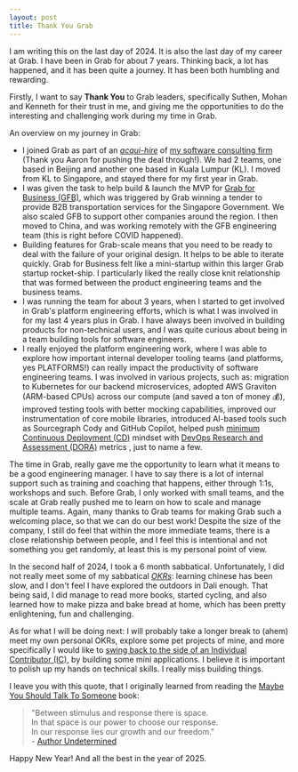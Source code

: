 ```yaml
---
layout: post
title: Thank You Grab
---
```

I am writing this on the last day of 2024. It is also the last day of my career at Grab. I have been in Grab for about 7 years. Thinking back, a lot has happened, and it has been quite a journey. It has been both humbling and rewarding.

Firstly, I want to say **Thank You** to Grab leaders, specifically Suthen, Mohan and Kenneth for their trust in me, and giving me the opportunities to do the interesting and challenging work during my time in Grab.

An overview on my journey in Grab:
 - I joined Grab as part of an [_acqui-hire_](https://en.wikipedia.org/wiki/Acqui-hiring) of [my software consulting firm](http://infinite-code.com/) (Thank you Aaron for pushing the deal through!). We had 2 teams, one based in Beijing and another one based in Kuala Lumpur (KL). I moved from KL to Singapore, and stayed there for my first year in Grab.
 - I was given the task to help build & launch the MVP for [Grab for Business (GFB)](https://forbusiness.grab.com), which was triggered by Grab winning a tender to provide B2B transportation services for the Singapore Government. We also scaled GFB to support other companies around the region. I then moved to China, and was working remotely with the GFB engineering team (this is right before COVID happened).
 - Building features for Grab-scale means that you need to be ready to deal with the failure of your original design. It helps to be able to iterate quickly. Grab for Business felt like a mini-startup within this larger Grab startup rocket-ship. I particularly liked the really close knit relationship that was formed between the product engineering teams and the business teams.
 - I was running the team for about 3 years, when I started to get involved in Grab's platform engineering efforts, which is what I was involved in for my last 4 years plus in Grab. I have always been involved in building products for non-technical users, and I was quite curious about being in a team building tools for software engineers.
 - I really enjoyed the platform engineering work, where I was able to explore how important internal developer tooling teams (and platforms, yes PLATFORMS!) can really impact the productivity of software engineering teams. I was involved in various projects, such as: migration to Kubernetes for our backend microservices, adopted AWS Graviton (ARM-based CPUs) across our compute (and saved a ton of money 💰), improved testing tools with better mocking capabilities, improved our instrumentation of core mobile libraries, introduced AI-based tools such as Sourcegraph Cody and GitHub Copilot, helped push [minimum Continuous Deployment (CD)](https://minimumcd.org/) mindset with [DevOps Research and Assessment (DORA)](https://dora.dev/) metrics , just to name a few.

The time in Grab, really gave me the opportunity to learn what it means to be a good engineering manager. I have to say there is a lot of internal support such as training and coaching that happens, either through 1:1s, workshops and such. Before Grab, I only worked with small teams, and the scale at Grab really pushed me to learn on how to scale and manage multiple teams. Again, many thanks to Grab teams for making Grab such a welcoming place, so that we can do our best work! Despite the size of the company, I still do feel that within the more immediate teams, there is a close relationship between people, and I feel this is intentional and not something you get randomly, at least this is my personal point of view.

In the second half of 2024, I took a 6 month sabbatical. Unfortunately, I did not really meet some of my sabbatical [_OKRs_](https://en.wikipedia.org/wiki/Objectives_and_key_results): learning chinese has been slow, and I don't feel I have explored the outdoors in Dali enough. That being said, I did manage to read more books, started cycling, and also learned how to make pizza and bake bread at home, which has been pretty enlightening, fun and challenging.

As for what I will be doing next: I will probably take a longer break to (ahem) meet my own personal OKRs, explore some pet projects of mine, and more specifically I would like to [swing back to the side of an Individual Contributor (IC)](https://charity.wtf/2017/05/11/the-engineer-manager-pendulum/), by building some mini applications. I believe it is important to polish up my hands on technical skills. I really miss building things.

I leave you with this quote, that I originally learned from reading the [Maybe You Should Talk To Someone](https://amzn.to/4iWaOvF) book:
> "Between stimulus and response there is space.<br />
> In that space is our power to choose our response.<br />
> In our response lies our growth and our freedom."<br />
> \- [Author Undetermined](https://quoteinvestigator.com/2018/02/18/response/)

Happy New Year! And all the best in the year of 2025.
